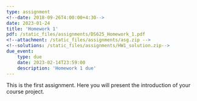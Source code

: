 ```yaml
---
type: assignment
<!--date: 2018-09-26T4:00:00+4:30-->
date: 2023-01-24
title: 'Homework 1'
pdf: /static_files/assignments/DS625_Homework_1.pdf
<!--attachment: /static_files/assignments/asg.zip -->
<!--solutions: /static_files/assignments/HW1_solution.zip-->
due_event: 
    type: due
    date: 2023-02-14T23:59:00
    description: 'Homework 1 due'
---
```

This is the first assignment. Here you will present the introduction of your course project.


